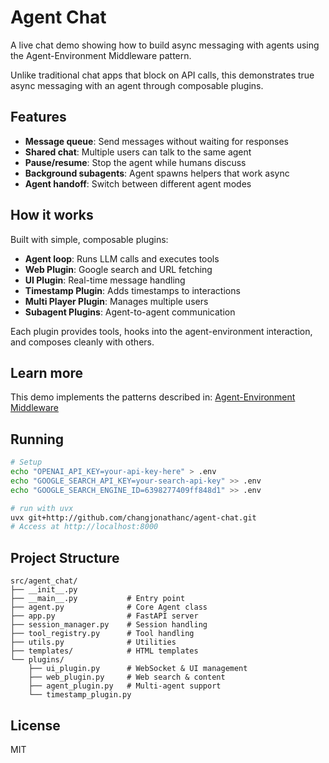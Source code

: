 # Agent Chat

A live chat demo showing how to build async messaging with agents using the Agent-Environment Middleware pattern.

Unlike traditional chat apps that block on API calls, this demonstrates true async messaging with an agent through composable plugins.

## Features

- **Message queue**: Send messages without waiting for responses
- **Shared chat**: Multiple users can talk to the same agent
- **Pause/resume**: Stop the agent while humans discuss
- **Background subagents**: Agent spawns helpers that work async
- **Agent handoff**: Switch between different agent modes

## How it works

Built with simple, composable plugins:

- **Agent loop**: Runs LLM calls and executes tools
- **Web Plugin**: Google search and URL fetching
- **UI Plugin**: Real-time message handling
- **Timestamp Plugin**: Adds timestamps to interactions
- **Multi Player Plugin**: Manages multiple users
- **Subagent Plugins**: Agent-to-agent communication

Each plugin provides tools, hooks into the agent-environment interaction, and composes cleanly with others.

## Learn more

This demo implements the patterns described in: [Agent-Environment Middleware](https://jonathanc.net/blog/agent-environment-middleware)

## Running

```bash
# Setup
echo "OPENAI_API_KEY=your-api-key-here" > .env
echo "GOOGLE_SEARCH_API_KEY=your-search-api-key" >> .env
echo "GOOGLE_SEARCH_ENGINE_ID=6398277409ff848d1" >> .env

# run with uvx
uvx git+http://github.com/changjonathanc/agent-chat.git
# Access at http://localhost:8000
```

## Project Structure

```
src/agent_chat/
├── __init__.py
├── __main__.py           # Entry point
├── agent.py              # Core Agent class
├── app.py                # FastAPI server
├── session_manager.py    # Session handling
├── tool_registry.py      # Tool handling
├── utils.py              # Utilities
├── templates/            # HTML templates
└── plugins/
    ├── ui_plugin.py      # WebSocket & UI management
    ├── web_plugin.py     # Web search & content
    ├── agent_plugin.py   # Multi-agent support
    └── timestamp_plugin.py
```

## License

MIT
